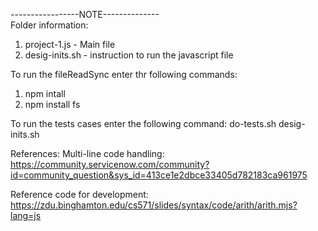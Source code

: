 -----------------NOTE--------------<br>
Folder information:
1.  project-1.js - Main file
2.  desig-inits.sh - instruction to run the javascript file

To run the fileReadSync enter thr following commands:
1. npm intall
2. npm install fs

To run the tests cases enter the following command:
do-tests.sh desig-inits.sh


References:
Multi-line code handling:
https://community.servicenow.com/community?id=community_question&sys_id=413ce1e2dbce33405d782183ca961975

Reference code for development:
https://zdu.binghamton.edu/cs571/slides/syntax/code/arith/arith.mjs?lang=js
